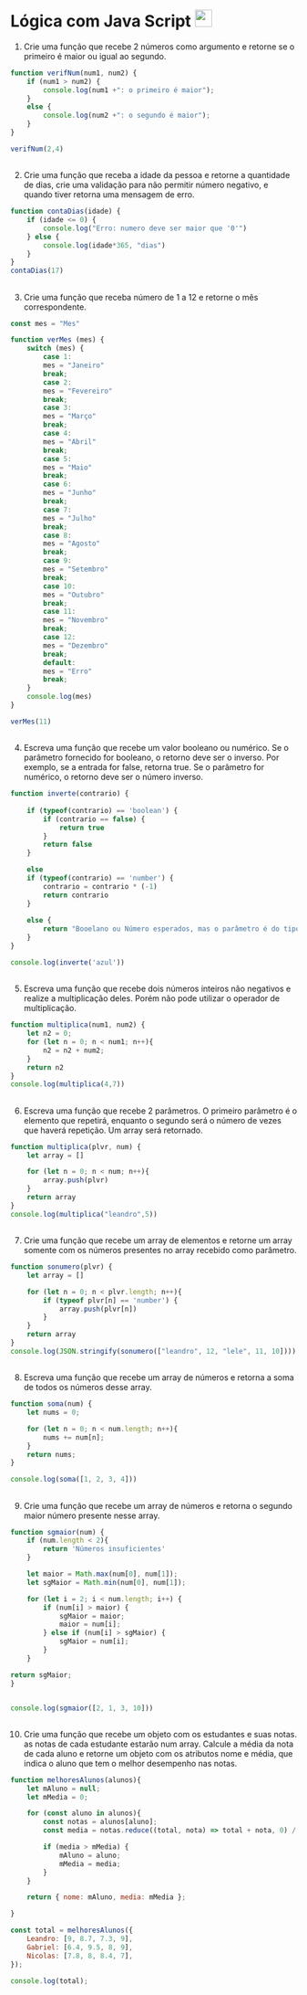 # Lógica com Java Script <img src="https://media3.giphy.com/media/Tgxr8pn069Sf7mgv0e/giphy.gif" width="30">

1. Crie uma função que recebe 2 números como argumento e retorne se o primeiro é maior ou igual ao segundo.

```js
function verifNum(num1, num2) {
    if (num1 > num2) {
        console.log(num1 +": o primeiro é maior");
    }
    else {
        console.log(num2 +": o segundo é maior");
    }
}

verifNum(2,4)
```
##
2. Crie uma função que receba a idade da pessoa e retorne a quantidade de dias, crie uma validação para não permitir número negativo, e quando tiver retorna uma mensagem de erro.

```js
function contaDias(idade) {
    if (idade <= 0) {
        console.log("Erro: numero deve ser maior que '0'")
    } else {
        console.log(idade*365, "dias")
    }
}
contaDias(17)
```
##
3. Crie uma função que receba número de 1 a 12 e retorne o mês correspondente.

```js
const mes = "Mes"

function verMes (mes) {
    switch (mes) {
        case 1: 
        mes = "Janeiro"
        break;
        case 2: 
        mes = "Fevereiro"
        break;
        case 3: 
        mes = "Março"
        break;
        case 4: 
        mes = "Abril"
        break;
        case 5: 
        mes = "Maio"
        break;
        case 6: 
        mes = "Junho"
        break;
        case 7: 
        mes = "Julho"
        break;
        case 8: 
        mes = "Agosto"
        break;
        case 9: 
        mes = "Setembro"
        break;
        case 10: 
        mes = "Outubro"
        break;
        case 11: 
        mes = "Novembro"
        break;
        case 12: 
        mes = "Dezembro"
        break;
        default: 
        mes = "Erro"
        break;
    }
    console.log(mes)
}

verMes(11)
```
##
4. Escreva uma função que recebe um valor booleano ou numérico. Se o parâmetro
fornecido for booleano, o retorno deve ser o inverso. Por exemplo, se a entrada for
false, retorna true. Se o parâmetro for numérico, o retorno deve ser o número
inverso.

```js
function inverte(contrario) {
    
    if (typeof(contrario) == 'boolean') {
        if (contrario == false) {
            return true
        }
        return false
    } 

    else 
    if (typeof(contrario) == 'number') {
        contrario = contrario * (-1)
        return contrario 
    } 
    
    else {
        return "Booelano ou Número esperados, mas o parâmetro é do tipo "+typeof(isso)
    } 
}

console.log(inverte('azul'))
```
##
5. Escreva uma função que recebe dois números inteiros não negativos e realize a
multiplicação deles. Porém não pode utilizar o operador de multiplicação.

```js
function multiplica(num1, num2) {
    let n2 = 0;
    for (let n = 0; n < num1; n++){
        n2 = n2 + num2;
    }
    return n2
}
console.log(multiplica(4,7))
```
##
6. Escreva uma função que recebe 2 parâmetros. O primeiro parâmetro é o elemento
que repetirá, enquanto o segundo será o número de vezes que haverá repetição.
Um array será retornado.

```js
function multiplica(plvr, num) {
    let array = []

    for (let n = 0; n < num; n++){
        array.push(plvr)
    }
    return array
}
console.log(multiplica("leandro",5))
```
##
7. Crie uma função que recebe um array de elementos e retorne um array somente
com os números presentes no array recebido como parâmetro.

```js
function sonumero(plvr) {
    let array = []

    for (let n = 0; n < plvr.length; n++){
        if (typeof plvr[n] == 'number') {
            array.push(plvr[n])
        }
    }
    return array
}
console.log(JSON.stringify(sonumero(["leandro", 12, "lele", 11, 10])))
```
##
8. Escreva uma função que recebe um array de números e retorna a soma de todos os
números desse array.

```js
function soma(num) {
    let nums = 0;

    for (let n = 0; n < num.length; n++){
        nums += num[n];
    }
    return nums;
}

console.log(soma([1, 2, 3, 4]))
```
##
9. Crie uma função que recebe um array de números e retorna o segundo maior
número presente nesse array.

```js
function sgmaior(num) {
    if (num.length < 2){
        return 'Números insuficientes'
    }

    let maior = Math.max(num[0], num[1]);
    let sgMaior = Math.min(num[0], num[1]);

    for (let i = 2; i < num.length; i++) {
        if (num[i] > maior) {
            sgMaior = maior;
            maior = num[i];
        } else if (num[i] > sgMaior) {
            sgMaior = num[i];
        }
    }

return sgMaior;
}


console.log(sgmaior([2, 1, 3, 10]))
```
##
10. Crie uma função que recebe um objeto com os estudantes e suas notas. as notas de
cada estudante estarão num array. Calcule a média da nota de cada aluno e retorne
um objeto com os atributos nome e média, que indica o aluno que tem o melhor
desempenho nas notas.

```js
function melhoresAlunos(alunos){
    let mAluno = null;
    let mMedia = 0;

    for (const aluno in alunos){
        const notas = alunos[aluno];
        const media = notas.reduce((total, nota) => total + nota, 0) / notas.length;

        if (media > mMedia) {
            mAluno = aluno;
            mMedia = media;
        }
    }

    return { nome: mAluno, media: mMedia };

}

const total = melhoresAlunos({
    Leandro: [9, 8.7, 7.3, 9],
    Gabriel: [6.4, 9.5, 8, 9],
    Nicolas: [7.8, 8, 8.4, 7],
});

console.log(total);
```
